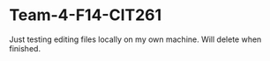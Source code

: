 Team-4-F14-CIT261
=================
Just testing editing files locally on my own machine.  Will delete when finished.